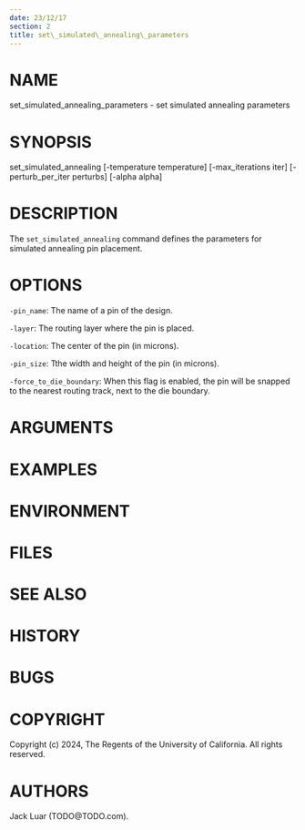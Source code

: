 ```yaml
---
date: 23/12/17
section: 2
title: set\_simulated\_annealing\_parameters
---
```


NAME
====

set\_simulated\_annealing\_parameters - set simulated annealing
parameters

SYNOPSIS
========

set\_simulated\_annealing \[-temperature temperature\]
\[-max\_iterations iter\] \[-perturb\_per\_iter perturbs\] \[-alpha
alpha\]

DESCRIPTION
===========

The `set_simulated_annealing` command defines the parameters for
simulated annealing pin placement.

OPTIONS
=======

`-pin_name`: The name of a pin of the design.

`-layer`: The routing layer where the pin is placed.

`-location`: The center of the pin (in microns).

`-pin_size`: Tthe width and height of the pin (in microns).

`-force_to_die_boundary`: When this flag is enabled, the pin will be
snapped to the nearest routing track, next to the die boundary.

ARGUMENTS
=========

EXAMPLES
========

ENVIRONMENT
===========

FILES
=====

SEE ALSO
========

HISTORY
=======

BUGS
====

COPYRIGHT
=========

Copyright (c) 2024, The Regents of the University of California. All
rights reserved.

AUTHORS
=======

Jack Luar (TODO\@TODO.com).
